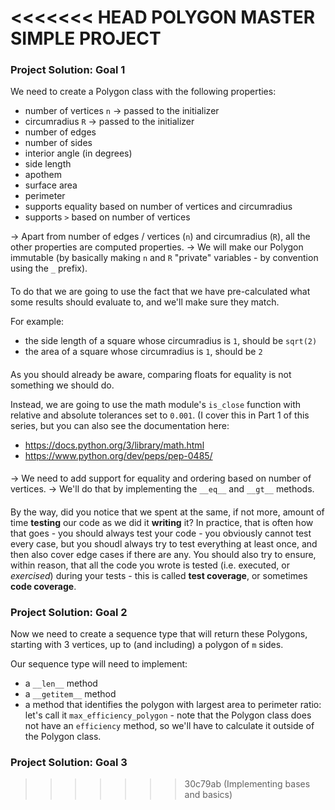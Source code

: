 <<<<<<< HEAD
POLYGON MASTER SIMPLE PROJECT
=======
### Project Solution: Goal 1

We need to create a Polygon class with the following properties:

- number of vertices `n` -> passed to the initializer
- circumradius `R` -> passed to the initializer
- number of edges
- number of sides
- interior angle (in degrees)
- side length
- apothem
- surface area
- perimeter
- supports equality based on number of vertices and circumradius
- supports `>` based on number of vertices

-> Apart from number of edges / vertices (`n`) and circumradius (`R`), all the other properties are computed properties.
-> We will make our Polygon immutable (by basically making `n` and `R` "private" variables - by convention using the `_` prefix).

####

To do that we are going to use the fact that we have pre-calculated what some results should evaluate to, and we'll make sure they match.

For example:

- the side length of a square whose circumradius is `1`, should be `sqrt(2)`
- the area of a square whose circumradius is `1`, should be `2`

####

As you should already be aware, comparing floats for equality is not something we should do.

Instead, we are going to use the math module's `is_close` function with relative and absolute tolerances set to `0.001`. (I cover this in Part 1 of this series, but you can also see the documentation here:

- https://docs.python.org/3/library/math.html
- https://www.python.org/dev/peps/pep-0485/

####

-> We need to add support for equality and ordering based on number of vertices.
-> We'll do that by implementing the `__eq__` and `__gt__` methods.

####

By the way, did you notice that we spent at the same, if not more, amount of time **testing** our code as we did it **writing** it?
In practice, that is often how that goes - you should always test your code - you obviously cannot test every case, but you shoudl always try to test everything at least once, and then also cover edge cases if there are any.
You should also try to ensure, within reason, that all the code you wrote is tested (i.e. executed, or _exercised_) during your tests - this is called **test coverage**, or sometimes **code coverage**.

### Project Solution: Goal 2

Now we need to create a sequence type that will return these Polygons, starting with 3 vertices, up to (and including) a polygon of `m` sides.

Our sequence type will need to implement:

- a `__len__` method
- a `__getitem__` method
- a method that identifies the polygon with largest area to perimeter ratio: let's call it `max_efficiency_polygon` - note that the Polygon class does not have an `efficiency` method, so we'll have to calculate it outside of the Polygon class.

### Project Solution: Goal 3



>>>>>>> 30c79ab (Implementing bases and basics)
